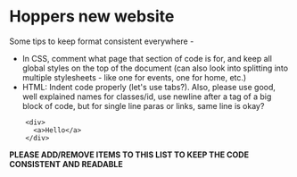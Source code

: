# Hoppers new website 

<!-- Tasks: 
- Julia: home page
- Aparna: footer of contacts plus animations
- Sraddheya: events page
- Ioana: teams (meet the team + about us), sponsorship page -->

Some tips to keep format consistent everywhere - 
- In CSS, comment what page that section of code is for, and keep all global styles on the top of the document (can also look into splitting into multiple stylesheets - like one for events, one for home, etc.) 
- HTML: Indent code properly (let's use tabs?). Also, please use good, well explained names for classes/id, use newline after a tag of a big block of code, but for single line paras or links, same line is okay?
```
    <div>
      <a>Hello</a>
    </div>
 ```
**PLEASE ADD/REMOVE ITEMS TO THIS LIST TO KEEP THE CODE CONSISTENT AND READABLE**
